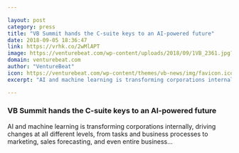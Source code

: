 ```yaml
---

layout: post
category: press
title: "VB Summit hands the C-suite keys to an AI-powered future"
date: 2018-09-05 18:36:47
link: https://vrhk.co/2wMlAPT
image: https://venturebeat.com/wp-content/uploads/2018/09/1VB_2361.jpg?fit=3048%2C2032&strip=all
domain: venturebeat.com
author: "VentureBeat"
icon: https://venturebeat.com/wp-content/themes/vb-news/img/favicon.ico
excerpt: "AI and machine learning is transforming corporations internally, driving changes at all different levels, from tasks and business processes to marketing, sales forecasting, and even entire business…"

---
```


### VB Summit hands the C-suite keys to an AI-powered future

AI and machine learning is transforming corporations internally, driving changes at all different levels, from tasks and business processes to marketing, sales forecasting, and even entire business…